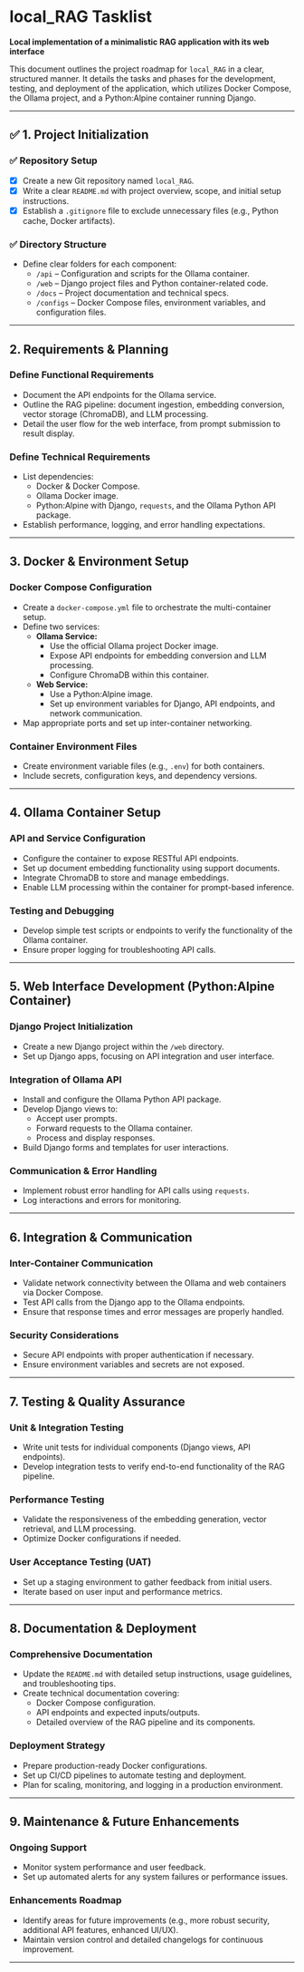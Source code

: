 # local_RAG Tasklist

**Local implementation of a minimalistic RAG application with its web interface**

This document outlines the project roadmap for `local_RAG` in a clear, structured manner. It details the tasks and phases for the development, testing, and deployment of the application, which utilizes Docker Compose, the Ollama project, and a Python:Alpine container running Django.

---

## ✅ 1. Project Initialization

### ✅ Repository Setup
- [x] Create a new Git repository named `local_RAG`.
- [x] Write a clear `README.md` with project overview, scope, and initial setup instructions.
- [x] Establish a `.gitignore` file to exclude unnecessary files (e.g., Python cache, Docker artifacts).

### ✅ Directory Structure
- Define clear folders for each component:
  - `/api` – Configuration and scripts for the Ollama container.
  - `/web` – Django project files and Python container-related code.
  - `/docs` – Project documentation and technical specs.
  - `/configs` – Docker Compose files, environment variables, and configuration files.

---

## 2. Requirements & Planning

### Define Functional Requirements
- Document the API endpoints for the Ollama service.
- Outline the RAG pipeline: document ingestion, embedding conversion, vector storage (ChromaDB), and LLM processing.
- Detail the user flow for the web interface, from prompt submission to result display.

### Define Technical Requirements
- List dependencies:
  - Docker & Docker Compose.
  - Ollama Docker image.
  - Python:Alpine with Django, `requests`, and the Ollama Python API package.
- Establish performance, logging, and error handling expectations.

---

## 3. Docker & Environment Setup

### Docker Compose Configuration
- Create a `docker-compose.yml` file to orchestrate the multi-container setup.
- Define two services:
  - **Ollama Service:** 
    - Use the official Ollama project Docker image.
    - Expose API endpoints for embedding conversion and LLM processing.
    - Configure ChromaDB within this container.
  - **Web Service:**
    - Use a Python:Alpine image.
    - Set up environment variables for Django, API endpoints, and network communication.
- Map appropriate ports and set up inter-container networking.

### Container Environment Files
- Create environment variable files (e.g., `.env`) for both containers.
- Include secrets, configuration keys, and dependency versions.

---

## 4. Ollama Container Setup

### API and Service Configuration
- Configure the container to expose RESTful API endpoints.
- Set up document embedding functionality using support documents.
- Integrate ChromaDB to store and manage embeddings.
- Enable LLM processing within the container for prompt-based inference.

### Testing and Debugging
- Develop simple test scripts or endpoints to verify the functionality of the Ollama container.
- Ensure proper logging for troubleshooting API calls.

---

## 5. Web Interface Development (Python:Alpine Container)

### Django Project Initialization
- Create a new Django project within the `/web` directory.
- Set up Django apps, focusing on API integration and user interface.

### Integration of Ollama API
- Install and configure the Ollama Python API package.
- Develop Django views to:
  - Accept user prompts.
  - Forward requests to the Ollama container.
  - Process and display responses.
- Build Django forms and templates for user interactions.

### Communication & Error Handling
- Implement robust error handling for API calls using `requests`.
- Log interactions and errors for monitoring.

---

## 6. Integration & Communication

### Inter-Container Communication
- Validate network connectivity between the Ollama and web containers via Docker Compose.
- Test API calls from the Django app to the Ollama endpoints.
- Ensure that response times and error messages are properly handled.

### Security Considerations
- Secure API endpoints with proper authentication if necessary.
- Ensure environment variables and secrets are not exposed.

---

## 7. Testing & Quality Assurance

### Unit & Integration Testing
- Write unit tests for individual components (Django views, API endpoints).
- Develop integration tests to verify end-to-end functionality of the RAG pipeline.

### Performance Testing
- Validate the responsiveness of the embedding generation, vector retrieval, and LLM processing.
- Optimize Docker configurations if needed.

### User Acceptance Testing (UAT)
- Set up a staging environment to gather feedback from initial users.
- Iterate based on user input and performance metrics.

---

## 8. Documentation & Deployment

### Comprehensive Documentation
- Update the `README.md` with detailed setup instructions, usage guidelines, and troubleshooting tips.
- Create technical documentation covering:
  - Docker Compose configuration.
  - API endpoints and expected inputs/outputs.
  - Detailed overview of the RAG pipeline and its components.

### Deployment Strategy
- Prepare production-ready Docker configurations.
- Set up CI/CD pipelines to automate testing and deployment.
- Plan for scaling, monitoring, and logging in a production environment.

---

## 9. Maintenance & Future Enhancements

### Ongoing Support
- Monitor system performance and user feedback.
- Set up automated alerts for any system failures or performance issues.

### Enhancements Roadmap
- Identify areas for future improvements (e.g., more robust security, additional API features, enhanced UI/UX).
- Maintain version control and detailed changelogs for continuous improvement.

---


